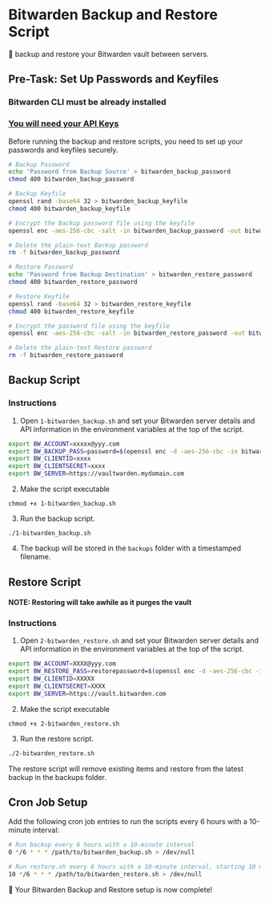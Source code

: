 # Bitwarden Backup and Restore Script

🔐 backup and restore your Bitwarden vault between servers.

## Pre-Task: Set Up Passwords and Keyfiles

### Bitwarden CLI must be already installed

### [You will need your API Keys](https://bitwarden.com/help/personal-api-key/)

Before running the backup and restore scripts, you need to set up your passwords and keyfiles securely.

```bash
# Backup Password
echo 'Password from Backup Source' > bitwarden_backup_password
chmod 400 bitwarden_backup_password

# Backup Keyfile
openssl rand -base64 32 > bitwarden_backup_keyfile
chmod 400 bitwarden_backup_keyfile

# Encrypt the Backup password file using the keyfile
openssl enc -aes-256-cbc -salt -in bitwarden_backup_password -out bitwarden_backup_password.enc -pass file:bitwarden_backup_keyfile

# Delete the plain-text Backup password
rm -f bitwarden_backup_password

# Restore Password
echo 'Password from Backup Destination' > bitwarden_restore_password
chmod 400 bitwarden_restore_password

# Restore Keyfile
openssl rand -base64 32 > bitwarden_restore_keyfile
chmod 400 bitwarden_restore_keyfile

# Encrypt the password file using the keyfile
openssl enc -aes-256-cbc -salt -in bitwarden_restore_password -out bitwarden_restore_password.enc -pass file:bitwarden_restore_keyfile

# Delete the plain-text Restore password
rm -f bitwarden_restore_password
```

## Backup Script

### Instructions
1. Open `1-bitwarden_backup.sh` and set your Bitwarden server details and API information in the environment variables at the top of the script.

```bash
export BW_ACCOUNT=xxxxx@yyy.com
export BW_BACKUP_PASS=password=$(openssl enc -d -aes-256-cbc -in bitwarden_backup_password.enc -pass file:bitwarden_backup_keyfile)
export BW_CLIENTID=xxxx
export BW_CLIENTSECRET=xxxx
export BW_SERVER=https://vaultwarden.mydomain.com
```

2. Make the script executable
```
chmod +x 1-bitwarden_backup.sh
```

3. Run the backup script.
```
./1-bitwarden_backup.sh
```

4. The backup will be stored in the `backups` folder with a timestamped filename.


## Restore Script

#### NOTE: Restoring will take awhile as it purges the vault

### Instructions

1. Open `2-bitwarden_restore.sh` and set your Bitwarden server details and API information in the environment variables at the top of the script.

```bash
export BW_ACCOUNT=XXXX@yyy.com
export BW_RESTORE_PASS=restorepassword=$(openssl enc -d -aes-256-cbc -in bitwarden_restore_password.enc -pass file:bitwarden_restore_keyfile)
export BW_CLIENTID=XXXXX
export BW_CLIENTSECRET=XXXX
export BW_SERVER=https://vault.bitwarden.com
```

2. Make the script executable
```
chmod +x 2-bitwarden_restore.sh
```

3. Run the restore script.
```bash
./2-bitwarden_restore.sh
```
The restore script will remove existing items and restore from the latest backup in the backups folder.

## Cron Job Setup

Add the following cron job entries to run the scripts every 6 hours with a 10-minute interval:


```bash
# Run backup every 6 hours with a 10-minute interval
0 */6 * * * /path/to/bitwarden_backup.sh > /dev/null

# Run restore.sh every 6 hours with a 10-minute interval, starting 10 minutes after the first script
10 */6 * * * /path/to/bitwarden_restore.sh > /dev/null
```

🚀 Your Bitwarden Backup and Restore setup is now complete!